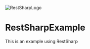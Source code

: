 ![RestSharpLogo](https://github.com/RobBrowning/RestSharpExample/blob/master/RestSharpExample/RestSharpExample/ReadMe_Images/RestSharp_Logo.png)

# RestSharpExample
This is an example using RestSharp
